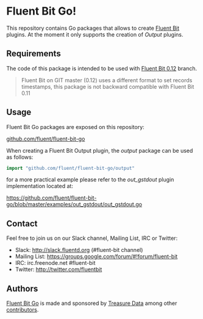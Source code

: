 # Fluent Bit Go!

This repository contains Go packages that allows to create [Fluent Bit](http://fluentbit.io) plugins. At the moment it only supports the creation of _Output_ plugins.

## Requirements

The code of this package is intended to be used with [Fluent Bit 0.12](https://github.com/fluent/fluent-bit/tree/0.12) branch.

> Fluent Bit on GIT master (0.12) uses a different format to set records timestamps, this package is not backward compatible with Fluent Bit 0.11

## Usage

Fluent Bit Go packages are exposed on this repository:

[github.com/fluent/fluent-bit-go](http://github.com/fluent/fluent-bit-go)

When creating a Fluent Bit Output plugin, the _output_ package can be used as follows:

```go
import "github.com/fluent/fluent-bit-go/output"
```

for a more practical example please refer to the _out\_gstdout_ plugin implementation located at:

https://github.com/fluent/fluent-bit-go/blob/master/examples/out_gstdout/out_gstdout.go

## Contact

Feel free to join us on our Slack channel, Mailing List, IRC or Twitter:

 - Slack: http://slack.fluentd.org (#fluent-bit channel)
 - Mailing List: https://groups.google.com/forum/#!forum/fluent-bit
 - IRC: irc.freenode.net #fluent-bit
 - Twitter: http://twitter.com/fluentbit

## Authors

[Fluent Bit Go](http://fluentbit.io) is made and sponsored by [Treasure Data](http://treasuredata.com) among
other [contributors](https://github.com/fluent/fluent-bit-go/graphs/contributors).
